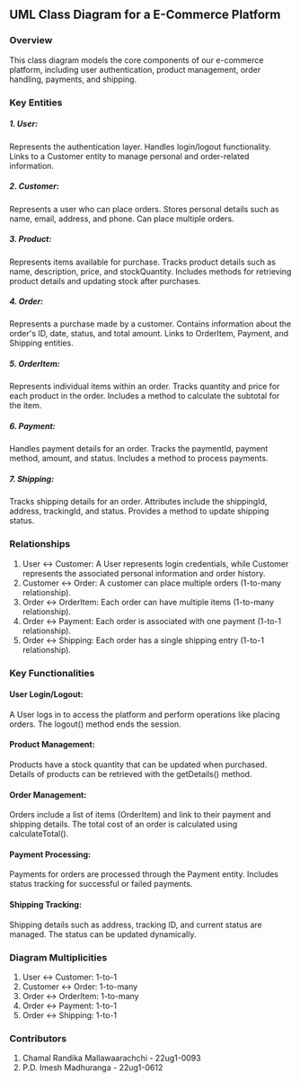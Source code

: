 ## UML Class Diagram for a E-Commerce Platform

### Overview
This class diagram models the core components of our e-commerce platform, including user authentication, product management, order handling, payments, and shipping.

### Key Entities

##### 1. User:
Represents the authentication layer.
Handles login/logout functionality.
Links to a Customer entity to manage personal and order-related information.

##### 2. Customer:
Represents a user who can place orders.
Stores personal details such as name, email, address, and phone.
Can place multiple orders.

##### 3. Product:
Represents items available for purchase.
Tracks product details such as name, description, price, and stockQuantity.
Includes methods for retrieving product details and updating stock after purchases.

##### 4. Order:
Represents a purchase made by a customer.
Contains information about the order's ID, date, status, and total amount.
Links to OrderItem, Payment, and Shipping entities.

##### 5. OrderItem:
Represents individual items within an order.
Tracks quantity and price for each product in the order.
Includes a method to calculate the subtotal for the item.

##### 6. Payment:
Handles payment details for an order.
Tracks the paymentId, payment method, amount, and status.
Includes a method to process payments.

##### 7. Shipping:
Tracks shipping details for an order.
Attributes include the shippingId, address, trackingId, and status.
Provides a method to update shipping status.

### Relationships
1. User ↔ Customer: A User represents login credentials, while Customer represents the associated personal information and order history.
2. Customer ↔ Order: A customer can place multiple orders (1-to-many relationship).
3. Order ↔ OrderItem: Each order can have multiple items (1-to-many relationship).
4. Order ↔ Payment: Each order is associated with one payment (1-to-1 relationship).
5. Order ↔ Shipping: Each order has a single shipping entry (1-to-1 relationship).

### Key Functionalities
#### User Login/Logout:
A User logs in to access the platform and perform operations like placing orders.
The logout() method ends the session.

#### Product Management:
Products have a stock quantity that can be updated when purchased.
Details of products can be retrieved with the getDetails() method.

#### Order Management:
Orders include a list of items (OrderItem) and link to their payment and shipping details.
The total cost of an order is calculated using calculateTotal().

#### Payment Processing:
Payments for orders are processed through the Payment entity.
Includes status tracking for successful or failed payments.

#### Shipping Tracking:
Shipping details such as address, tracking ID, and current status are managed.
The status can be updated dynamically.

### Diagram Multiplicities
1. User ↔ Customer: 1-to-1
2. Customer ↔ Order: 1-to-many
3. Order ↔ OrderItem: 1-to-many
4. Order ↔ Payment: 1-to-1
5. Order ↔ Shipping: 1-to-1

### Contributors
1. Chamal Randika Mallawaarachchi - 22ug1-0093
2. P.D. Imesh Madhuranga - 22ug1-0612
